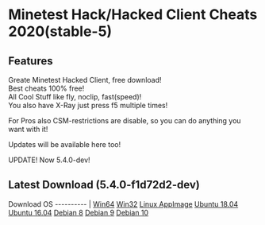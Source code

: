 # Minetest Hack/Hacked Client Cheats 2020(stable-5)

## Features

Greate Minetest Hacked Client, free download!  
Best cheats 100% free!  
All Cool Stuff like fly, noclip, fast(speed)!  
You also have X-Ray just press f5 multiple times!  

For Pros also CSM-restrictions are disable, so you can do anything you want with it!

Updates will be available here too!

UPDATE! Now 5.4.0-dev!

## Latest Download (5.4.0-f1d72d2-dev)


Download OS
---------- |
[Win64](https://gitlab.com/minetest-hack/minetest/-/jobs/883172814/artifacts/download)
[Win32](https://gitlab.com/minetest-hack/minetest/-/jobs/883172813/artifacts/download)
[Linux AppImage](https://gitlab.com/minetest-hack/minetest/-/jobs/881345990/artifacts/download)
[Ubuntu 18.04](https://gitlab.com/minetest-hack/minetest/-/jobs/881345985/artifacts/download)
[Ubuntu 16.04](https://gitlab.com/minetest-hack/minetest/-/jobs/881345984/artifacts/download)
[Debian 8](https://gitlab.com/minetest-hack/minetest/-/jobs/881345981/artifacts/download)
[Debian 9](https://gitlab.com/minetest-hack/minetest/-/jobs/881345982/artifacts/download)
[Debian 10](https://gitlab.com/minetest-hack/minetest/-/jobs/881345983/artifacts/download)
